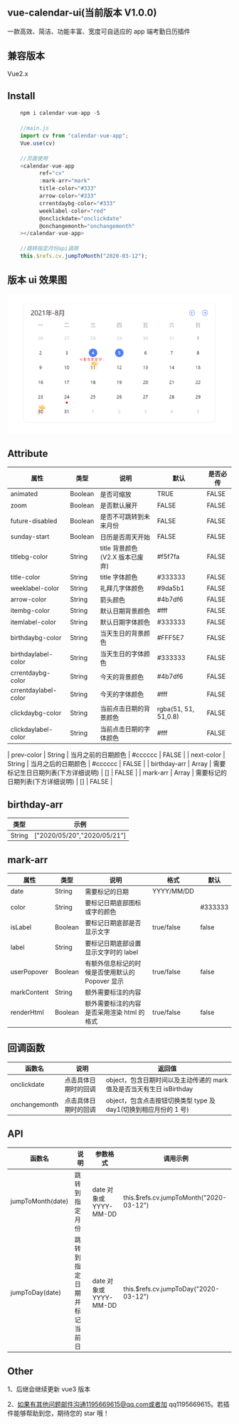 ## vue-calendar-ui(当前版本 V1.0.0)

一款高效、简洁、功能丰富、宽度可自适应的 app 端考勤日历插件

## 兼容版本

Vue2.x

## Install

```javascript
	npm i calendar-vue-app -S

	//main.js
	import cv from "calendar-vue-app";
	Vue.use(cv)

	//页面使用
	<calendar-vue-app
          ref="cv"
          :mark-arr="mark"
          title-color="#333"
          arrow-color="#333"
          crrentdaybg-color="#333"
          weeklabel-color="red"
          @onclickdate="onclickdate"
          @onchangemonth="onchangemonth"
	></calendar-vue-app>

	//跳转指定月份api调用
	this.$refs.cv.jumpToMonth("2020-03-12");
```

## 版本 ui 效果图

![效果图](./demo.jpg)

## Attribute

| 属性                 | 类型    | 说明                            | 默认                 | 是否必传 |
| -------------------- | ------- | ------------------------------- | -------------------- | -------- |
| animated             | Boolean | 是否可缩放                      | TRUE                 | FALSE    |
| zoom                 | Boolean | 是否默认展开                    | FALSE                | FALSE    |
| future-disabled      | Boolean | 是否不可跳转到未来月份          | FALSE                | FALSE    |
| sunday-start         | Boolean | 日历是否周天开始                | FALSE                | FALSE    |
| titlebg-color        | String  | title 背景颜色(V2.X 版本已废弃) | #f5f7fa              | FALSE    |
| title-color          | String  | title 字体颜色                  | #333333              | FALSE    |
| weeklabel-color      | String  | 礼拜几字体颜色                  | #9da5b1              | FALSE    |
| arrow-color          | String  | 箭头颜色                        | #4b7df6              | FALSE    |
| itembg-color         | String  | 默认日期背景颜色                | #fff                 | FALSE    |
| itemlabel-color      | String  | 默认日期字体颜色                | #333333              | FALSE    |
| birthdaybg-color     | String  | 当天生日的背景颜色              | #FFF5E7              | FALSE    |
| birthdaylabel-color  | String  | 当天生日的字体颜色              | #333333              | FALSE    |
| crrentdaybg-color    | String  | 今天的背景颜色                  | #4b7df6              | FALSE    |
| crrentdaylabel-color | String  | 今天的字体颜色                  | #fff                 | FALSE    |
| clickdaybg-color     | String  | 当前点击日期的背景颜色          | rgba(51, 51, 51,0.8) | FALSE    |
| clickdaylabel-color  | String  | 当前点击日期的字体颜色          | #fff                 | FALSE    |

| prev-color | String | 当月之前的日期颜色 | #cccccc | FALSE |
| next-color | String | 当月之后的日期颜色 | #cccccc | FALSE |
| birthday-arr | Array | 需要标记生日日期列表(下方详细说明) | [] | FALSE |
| mark-arr | Array | 需要标记的日期列表(下方详细说明) | [] | FALSE |

## birthday-arr

| 类型   | 示例                        |
| ------ | --------------------------- |
| String | ["2020/05/20","2020/05/21"] |

## mark-arr

| 属性        | 类型    | 说明                                            | 格式       | 默认    |
| ----------- | ------- | ----------------------------------------------- | ---------- | ------- |
| date        | String  | 需要标记的日期                                  | YYYY/MM/DD |         |
| color       | String  | 要标记日期底部图标或字的颜色                    |            | #333333 |
| isLabel     | Boolean | 要标记日期底部是否显示文字                      | true/false | false   |
| label       | String  | 要标记日期底部设置显示文字时的 label            |            |
| userPopover | Boolean | 有额外信息标记的时候是否使用默认的 Popover 显示 | true/false | false   |
| markContent | String  | 额外需要标注的内容                              |            |
| renderHtml  | Boolean | 额外需要标注的内容是否采用渲染 html 的格式      | true/false | false   |

## 回调函数

| 函数名        | 说明                 | 返回值                                                                |
| ------------- | -------------------- | --------------------------------------------------------------------- |
| onclickdate   | 点击具体日期时的回调 | object，包含日期时间以及主动传递的 mark 值及是否当天有生日 isBirthday |
| onchangemonth | 点击具体日期时的回调 | object，包含点击按钮切换类型 type 及 day1(切换到相应月份的 1 号)      |

## API

| 函数名            | 说明                       | 参数格式               | 调用示例                                |
| ----------------- | -------------------------- | ---------------------- | --------------------------------------- |
| jumpToMonth(date) | 跳转到指定月份             | date 对象或 YYYY-MM-DD | this.$refs.cv.jumpToMonth("2020-03-12") |
| jumpToDay(date)   | 跳转到指定日期并标记当前日 | date 对象或 YYYY-MM-DD | this.$refs.cv.jumpToDay("2020-03-12")   |

## Other

1、后继会继续更新 vue3 版本

2、如果有其他问题邮件沟通1195669615@qq.com或者加 qq1195669615。若插件能够帮助到您，期待您的 star 哦！
